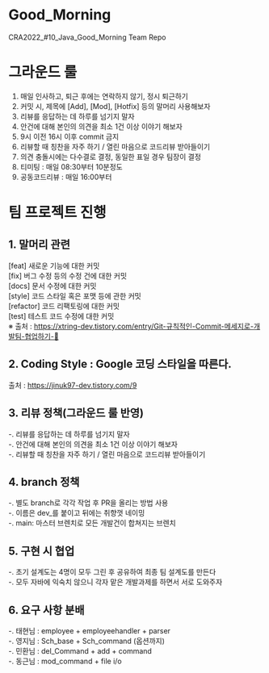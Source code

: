 # Good_Morning
CRA2022_#10_Java_Good_Morning Team Repo


# 그라운드 룰
1. 매일 인사하고, 퇴근 후에는 연락하지 않기, 정시 퇴근하기
2. 커밋 시, 제목에 [Add], [Mod], [Hotfix] 등의 말머리 사용해보자
3. 리뷰를 응답하는 데 하루를 넘기지 말자
4. 안건에 대해 본인의 의견을 최소 1건 이상 이야기 해보자
5. 9시 이전 16시 이후 commit 금지
6. 리뷰할 때 칭찬을 자주 하기 / 열린 마음으로 코드리뷰 받아들이기
7. 의견 충돌시에는 다수결로 결정, 동일한 표일 경우 팀장이 결정
8. 티미팅 : 매일 08:30부터 10분정도
9. 공동코드리뷰 : 매일 16:00부터


# 팀 프로젝트 진행
## 1. 말머리 관련
  [feat] 새로운 기능에 대한 커밋  
  [fix] 버그 수정 등의 수정 건에 대한 커밋  
  [docs] 문서 수정에 대한 커밋  
  [style] 코드 스타일 혹은 포맷 등에 관한 커밋  
  [refactor] 코드 리팩토링에 대한 커밋  
  [test] 테스트 코드 수정에 대한 커밋  
  ※ 출처 : https://xtring-dev.tistory.com/entry/Git-규칙적인-Commit-메세지로-개발팀-협업하기-👾

## 2. Coding Style : Google 코딩 스타일을 따른다. 
출처 : https://jinuk97-dev.tistory.com/9

## 3. 리뷰 정책(그라운드 룰 반영)
 -. 리뷰를 응답하는 데 하루를 넘기지 말자  
 -. 안건에 대해 본인의 의견을 최소 1건 이상 이야기 해보자  
 -. 리뷰할 때 칭찬을 자주 하기 / 열린 마음으로 코드리뷰 받아들이기

## 4. branch 정책
 -. 별도 branch로 각각 작업 후 PR을 올리는 방법 사용  
 -. 이름은 dev_를 붙이고 뒤에는 취향껏 네이밍  
 -. main: 마스터 브렌치로 모든 개발건이 합쳐지는 브렌치

## 5. 구현 시 협업
 -. 초기 설계도는 4명이 모두 그린 후 공유하여 최종 팀 설계도를 만든다  
 -. 모두 자바에 익숙치 않으니 각자 맡은 개발과제를 하면서 서로 도와주자  

## 6. 요구 사항 분배
 -. 태현님 : employee + employeehandler + parser  
 -. 영지님 : Sch_base + Sch_command (옵션까지)  
 -. 민환님 : del_Command + add + command  
 -. 동근님 : mod_command + file i/o  
 
